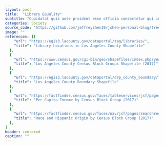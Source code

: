 ```yaml
---
layout: post
title:  "Library Equality"
subtitle: "Cupidatat quis aute proident esse officia consectetur qui in pariatur."
categories: Society
source_code: "https://github.com/jeffreyshen19/jshen-personal-blog/tree/master/_code/library-equality"
image: ""
references: [{
    "url": "https://egis3.lacounty.gov/dataportal/tag/libraries/",
    "title": "Library Locations in Los Angeles County Shapefile"
  },  
  {
    "url": "https://www.census.gov/cgi-bin/geo/shapefiles/index.php?year=2019&layergroup=Block+Groups",
    "title": "Los Angeles County Census Block Groups Shapefile (2017)"
  },
  {
    "url": "https://egis3.lacounty.gov/dataportal/drp_county_boundary/",
    "title": "Los Angeles County Boundary Shapefile"
  },
  {
    "url": "https://factfinder.census.gov/faces/tableservices/jsf/pages/productview.xhtml?pid=ACS_17_5YR_B19301&prodType=table",
    "title": "Per Capita Income by Census Block Group (2017)"
  },
  {
    "url": "https://factfinder.census.gov/faces/nav/jsf/pages/searchresults.xhtml?refresh=t",
    "title": "Race and Hispanic Origin by Census Block Group (2017)"
  },
]
header: centered
caption: ""
---
```

